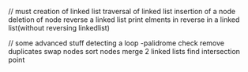 // must
creation of linked list
traversal of linked list
insertion of a node 
deletion of node
reverse a linked list
print elments in reverse in a linked list(without reversing linkedlist)


// some advanced stuff
detecting a loop
-palidrome check
remove duplicates
swap nodes
sort nodes
merge 2 linked lists
find intersection point

